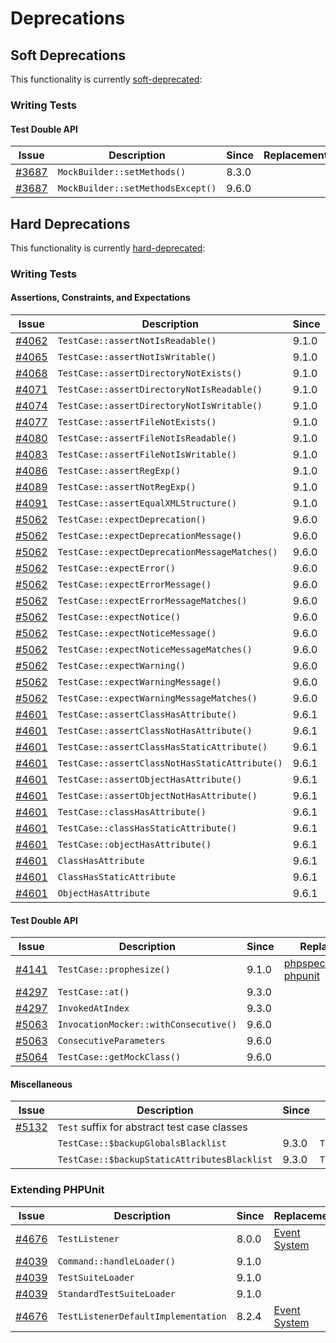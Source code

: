 # Deprecations

## Soft Deprecations

This functionality is currently [soft-deprecated](https://phpunit.de/backward-compatibility.html#soft-deprecation):

### Writing Tests

#### Test Double API

| Issue                                                             | Description                       | Since | Replacement |
|-------------------------------------------------------------------|-----------------------------------|-------|-------------|
| [#3687](https://github.com/sebastianbergmann/phpunit/issues/3687) | `MockBuilder::setMethods()`       | 8.3.0 |             |
| [#3687](https://github.com/sebastianbergmann/phpunit/issues/3687) | `MockBuilder::setMethodsExcept()` | 9.6.0 |             | 

## Hard Deprecations

This functionality is currently [hard-deprecated](https://phpunit.de/backward-compatibility.html#hard-deprecation):

### Writing Tests

#### Assertions, Constraints, and Expectations

| Issue                                                             | Description                                    | Since | Replacement                                       |
|-------------------------------------------------------------------|------------------------------------------------|-------|---------------------------------------------------|
| [#4062](https://github.com/sebastianbergmann/phpunit/issues/4062) | `TestCase::assertNotIsReadable()`              | 9.1.0 | `TestCase::assertIsNotReadable()`                 |
| [#4065](https://github.com/sebastianbergmann/phpunit/issues/4065) | `TestCase::assertNotIsWritable()`              | 9.1.0 | `TestCase::assertIsNotWritable()`                 |
| [#4068](https://github.com/sebastianbergmann/phpunit/issues/4068) | `TestCase::assertDirectoryNotExists()`         | 9.1.0 | `TestCase::assertDirectoryDoesNotExist()`         |
| [#4071](https://github.com/sebastianbergmann/phpunit/issues/4071) | `TestCase::assertDirectoryNotIsReadable()`     | 9.1.0 | `TestCase::assertDirectoryIsNotReadable()`        |
| [#4074](https://github.com/sebastianbergmann/phpunit/issues/4074) | `TestCase::assertDirectoryNotIsWritable()`     | 9.1.0 | `TestCase::assertDirectoryIsNotWritable()`        |
| [#4077](https://github.com/sebastianbergmann/phpunit/issues/4077) | `TestCase::assertFileNotExists()`              | 9.1.0 | `TestCase::assertFileDoesNotExist()`              |
| [#4080](https://github.com/sebastianbergmann/phpunit/issues/4080) | `TestCase::assertFileNotIsReadable()`          | 9.1.0 | `TestCase::assertFileIsNotReadable()`             |
| [#4083](https://github.com/sebastianbergmann/phpunit/issues/4083) | `TestCase::assertFileNotIsWritable()`          | 9.1.0 | `TestCase::assertFileIsNotWritable()`             |
| [#4086](https://github.com/sebastianbergmann/phpunit/issues/4086) | `TestCase::assertRegExp()`                     | 9.1.0 | `TestCase::assertMatchesRegularExpression()`      |
| [#4089](https://github.com/sebastianbergmann/phpunit/issues/4089) | `TestCase::assertNotRegExp()`                  | 9.1.0 | `TestCase::assertDoesNotMatchRegularExpression()` |
| [#4091](https://github.com/sebastianbergmann/phpunit/issues/4091) | `TestCase::assertEqualXMLStructure()`          | 9.1.0 |                                                   |
| [#5062](https://github.com/sebastianbergmann/phpunit/issues/5062) | `TestCase::expectDeprecation()`                | 9.6.0 |                                                   |
| [#5062](https://github.com/sebastianbergmann/phpunit/issues/5062) | `TestCase::expectDeprecationMessage()`         | 9.6.0 |                                                   |
| [#5062](https://github.com/sebastianbergmann/phpunit/issues/5062) | `TestCase::expectDeprecationMessageMatches()`  | 9.6.0 |                                                   |
| [#5062](https://github.com/sebastianbergmann/phpunit/issues/5062) | `TestCase::expectError()`                      | 9.6.0 |                                                   |
| [#5062](https://github.com/sebastianbergmann/phpunit/issues/5062) | `TestCase::expectErrorMessage()`               | 9.6.0 |                                                   |
| [#5062](https://github.com/sebastianbergmann/phpunit/issues/5062) | `TestCase::expectErrorMessageMatches()`        | 9.6.0 |                                                   |
| [#5062](https://github.com/sebastianbergmann/phpunit/issues/5062) | `TestCase::expectNotice()`                     | 9.6.0 |                                                   |
| [#5062](https://github.com/sebastianbergmann/phpunit/issues/5062) | `TestCase::expectNoticeMessage()`              | 9.6.0 |                                                   |
| [#5062](https://github.com/sebastianbergmann/phpunit/issues/5062) | `TestCase::expectNoticeMessageMatches()`       | 9.6.0 |                                                   |
| [#5062](https://github.com/sebastianbergmann/phpunit/issues/5062) | `TestCase::expectWarning()`                    | 9.6.0 |                                                   |
| [#5062](https://github.com/sebastianbergmann/phpunit/issues/5062) | `TestCase::expectWarningMessage()`             | 9.6.0 |                                                   |
| [#5062](https://github.com/sebastianbergmann/phpunit/issues/5062) | `TestCase::expectWarningMessageMatches()`      | 9.6.0 |                                                   |
| [#4601](https://github.com/sebastianbergmann/phpunit/issues/4601) | `TestCase::assertClassHasAttribute()`          | 9.6.1 |                                                   |
| [#4601](https://github.com/sebastianbergmann/phpunit/issues/4601) | `TestCase::assertClassNotHasAttribute()`       | 9.6.1 |                                                   |
| [#4601](https://github.com/sebastianbergmann/phpunit/issues/4601) | `TestCase::assertClassHasStaticAttribute()`    | 9.6.1 |                                                   |
| [#4601](https://github.com/sebastianbergmann/phpunit/issues/4601) | `TestCase::assertClassNotHasStaticAttribute()` | 9.6.1 |                                                   |
| [#4601](https://github.com/sebastianbergmann/phpunit/issues/4601) | `TestCase::assertObjectHasAttribute()`         | 9.6.1 | `TestCase::assertObjectHasProperty()`             |
| [#4601](https://github.com/sebastianbergmann/phpunit/issues/4601) | `TestCase::assertObjectNotHasAttribute()`      | 9.6.1 | `TestCase::assertObjectNotHasProperty()`          |
| [#4601](https://github.com/sebastianbergmann/phpunit/issues/4601) | `TestCase::classHasAttribute()`                | 9.6.1 |                                                   |
| [#4601](https://github.com/sebastianbergmann/phpunit/issues/4601) | `TestCase::classHasStaticAttribute()`          | 9.6.1 |                                                   |
| [#4601](https://github.com/sebastianbergmann/phpunit/issues/4601) | `TestCase::objectHasAttribute()`               | 9.6.1 |                                                   |
| [#4601](https://github.com/sebastianbergmann/phpunit/issues/4601) | `ClassHasAttribute`                            | 9.6.1 |                                                   |
| [#4601](https://github.com/sebastianbergmann/phpunit/issues/4601) | `ClassHasStaticAttribute`                      | 9.6.1 |                                                   |
| [#4601](https://github.com/sebastianbergmann/phpunit/issues/4601) | `ObjectHasAttribute`                           | 9.6.1 | `ObjectHasProperty`                               |

#### Test Double API

| Issue                                                             | Description                           | Since | Replacement                                                             |
|-------------------------------------------------------------------|---------------------------------------|-------|-------------------------------------------------------------------------|
| [#4141](https://github.com/sebastianbergmann/phpunit/issues/4141) | `TestCase::prophesize()`              | 9.1.0 | [phpspec/prophecy-phpunit](https://github.com/phpspec/prophecy-phpunit) |
| [#4297](https://github.com/sebastianbergmann/phpunit/issues/4297) | `TestCase::at()`                      | 9.3.0 |                                                                         |
| [#4297](https://github.com/sebastianbergmann/phpunit/issues/4297) | `InvokedAtIndex`                      | 9.3.0 |                                                                         |
| [#5063](https://github.com/sebastianbergmann/phpunit/issues/5063) | `InvocationMocker::withConsecutive()` | 9.6.0 |                                                                         |
| [#5063](https://github.com/sebastianbergmann/phpunit/issues/5063) | `ConsecutiveParameters`               | 9.6.0 |                                                                         |
| [#5064](https://github.com/sebastianbergmann/phpunit/issues/5064) | `TestCase::getMockClass()`            | 9.6.0 |                                                                         |

#### Miscellaneous

| Issue                                                             | Description                                  | Since | Replacement                                    |
|-------------------------------------------------------------------|----------------------------------------------|-------|------------------------------------------------|
| [#5132](https://github.com/sebastianbergmann/phpunit/issues/5132) | `Test` suffix for abstract test case classes |       |                                                |
|                                                                   | `TestCase::$backupGlobalsBlacklist`          | 9.3.0 | `TestCase::$backupGlobalsExcludeList`          |
|                                                                   | `TestCase::$backupStaticAttributesBlacklist` | 9.3.0 | `TestCase::$backupStaticAttributesExcludeList` |

### Extending PHPUnit

| Issue                                                             | Description                         | Since | Replacement                                                 |
|-------------------------------------------------------------------|-------------------------------------|-------|-------------------------------------------------------------|
| [#4676](https://github.com/sebastianbergmann/phpunit/issues/4676) | `TestListener`                      | 8.0.0 | [Event System](https://docs.phpunit.de/en/10.3/events.html) |
| [#4039](https://github.com/sebastianbergmann/phpunit/issues/4039) | `Command::handleLoader()`           | 9.1.0 |                                                             |
| [#4039](https://github.com/sebastianbergmann/phpunit/issues/4039) | `TestSuiteLoader`                   | 9.1.0 |                                                             |
| [#4039](https://github.com/sebastianbergmann/phpunit/issues/4039) | `StandardTestSuiteLoader`           | 9.1.0 |                                                             |
| [#4676](https://github.com/sebastianbergmann/phpunit/issues/4676) | `TestListenerDefaultImplementation` | 8.2.4 | [Event System](https://docs.phpunit.de/en/10.3/events.html) |
